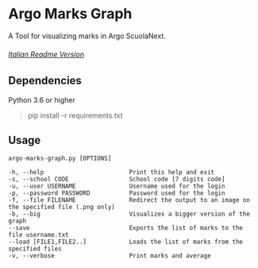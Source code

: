 # Argo Marks Graph
A Tool for visualizing marks in Argo ScuolaNext.
###### [Italian Readme Version](https://github.com/Chris1101/ArgoMarksGraph/blob/master/README-IT.md)

## Dependencies
Python 3.6 or higher
> pip install -r requirements.txt

## Usage
    argo-marks-graph.py [OPTIONS]

    -h, --help                        Print this help and exit
    -s, --school CODE                 School code [7 digits code]
    -u, --user USERNAME               Username used for the login
    -p, --password PASSWORD           Password used for the login
    -f, --file FILENAME               Redirect the output to an image on the specified file (.png only)
    -b, --big                         Visualizes a bigger version of the graph
    --save                            Exports the list of marks to the file username.txt
    --load [FILE1,FILE2..]            Loads the list of marks from the specified files
    -v, --verbose                     Print marks and average
